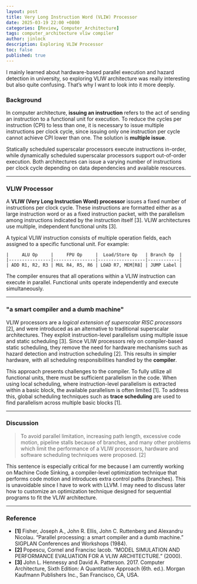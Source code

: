 ```yaml
---
layout: post
title: Very Long Instruction Word (VLIW) Processor
date: 2025-03-19 22:00 +0800
categories: [Review, Computer_Architecture]
tags: computer_architecture vliw compiler
author: jinlock
description: Exploring VLIW Processor
toc: false
published: true
---
```


I mainly learned about hardware-based parallel execution and hazard detection in university, so exploring VLIW architecture was really interesting but also quite confusing. That’s why I want to look into it more deeply.

### Background

In computer architecture, **issuing an instruction** refers to the act of sending an instruction to a functional unit for execution. To reduce the cycles per instruction (CPI) to less than one, it is necessary to issue multiple instructions per clock cycle, since issuing only one instruction per cycle cannot achieve CPI lower than one. The solution is **multiple issue**.

Statically scheduled superscalar processors execute instructions in-order, while dynamically scheduled superscalar processors support out-of-order execution. Both architectures can issue a varying number of instructions per clock cycle depending on data dependencies and available resources.

---

### VLIW Processor

A **VLIW (Very Long Instruction Word) processor** issues a fixed number of instructions per clock cycle. These instructions are formatted either as a large instruction word or as a fixed instruction packet, with the parallelism among instructions indicated by the instruction itself [3]. VLIW architectures use multiple, independent functional units [3].

A typical VLIW instruction consists of multiple operation fields, each assigned to a specific functional unit. For example:

```
|     ALU Op     |     FPU Op     |  Load/Store Op   | Branch Op  |
|----------------|----------------|------------------|------------|
| ADD R1, R2, R3 | MUL R4, R5, R6 | LOAD R7, MEM[R8] | JUMP Label |
```

The compiler ensures that all operations within a VLIW instruction can execute in parallel. Functional units operate independently and execute simultaneously.

---

### "a smart compiler and a dumb machine"

VLIW processors are a *logical extension of superscalar RISC processors* [2], and were introduced as an alternative to traditional superscalar architectures. They exploit instruction-level parallelism using multiple issue and static scheduling [3]. Since VLIW processors rely on compiler-based static scheduling, they remove the need for hardware mechanisms such as hazard detection and instruction scheduling [2]. This results in simpler hardware, with all scheduling responsibilities handled by the **compiler**.

This approach presents challenges to the compiler. To fully utilize all functional units, there must be sufficient parallelism in the code. When using local scheduling, where instruction-level parallelism is extracted within a basic block, the available parallelism is often limited [1]. To address this, global scheduling techniques such as **trace scheduling** are used to find parallelism across multiple basic blocks [1].

---

### Discussion

> To avoid parallel limitation, increasing path length, excessive code motion, pipeline stalls because of branches, and many other problems which limit the performance of a VLIW processors, hardware and software scheduling techniques were proposed. [2]

This sentence is especially critical for me because I am currently working on Machine Code Sinking, a compiler-level optimization technique that performs code motion and introduces extra control paths (branches). This is unavoidable since I have to work with LLVM. I may need to discuss later how to customize an optimization technique designed for sequential programs to fit the VLIW architecture.

---

### **Reference**
- **[1]** Fisher, Joseph A., John R. Ellis, John C. Ruttenberg and Alexandru Nicolau. “Parallel processing: a smart compiler and a dumb machine.” SIGPLAN Conferences and Workshops (1984).  
- **[2]** Popescu, Cornel and Francisc Iacob. “MODEL SIMULATION AND PERFORMANCE EVALUATION FOR A VLIW ARCHITECTURE.” (2000).
- **[3]** John L. Hennessy and David A. Patterson. 2017. Computer Architecture, Sixth Edition: A Quantitative Approach (6th. ed.). Morgan Kaufmann Publishers Inc., San Francisco, CA, USA.